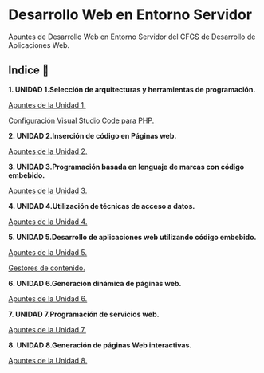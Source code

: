 # Desarrollo Web en Entorno Servidor

Apuntes de Desarrollo Web en Entorno Servidor del CFGS de Desarrollo de Aplicaciones Web.

## Indice 🚀

**1. UNIDAD 1.Selección de arquitecturas y herramientas de programación.**

[Apuntes de la Unidad 1.](Tema1/Selecciondearquitecturasyherramientasdeprogramacion.md)

[Configuración Visual Studio Code para PHP.](Tema2/VisualStudioCodePHP.md)

**2. UNIDAD 2.Inserción de código en Páginas web.**

[Apuntes de la Unidad 2.](Tema2/Insercioncodigopaginasweb.md)

**3. UNIDAD 3.Programación basada en lenguaje de marcas con código embebido.**

[Apuntes de la Unidad 3.](Tema3/programacionlenguajesdemarcas.md)

**4. UNIDAD 4.Utilización de técnicas de acceso a datos.**

[Apuntes de la Unidad 4.](Tema4/tecnicasaccesodatos.md)

**5. UNIDAD 5.Desarrollo de aplicaciones web utilizando código embebido.**

[Apuntes de la Unidad 5.](Tema5/dawcodigoembebido.md)

[Gestores de contenido.](Tema5/gestoresdecontenido.md)

**6. UNIDAD 6.Generación dinámica de páginas web.**

[Apuntes de la Unidad 6.](Tema6/generacionDinamicaPaginasWeb.md)

**7. UNIDAD 7.Programación de servicios web.**

[Apuntes de la Unidad 7.](Tema7/programacionServiciosWeb.md)

**8. UNIDAD 8.Generación de páginas Web  interactivas.**

[Apuntes de la Unidad 8.](Tema8/paginasWebInteractivas.md)






